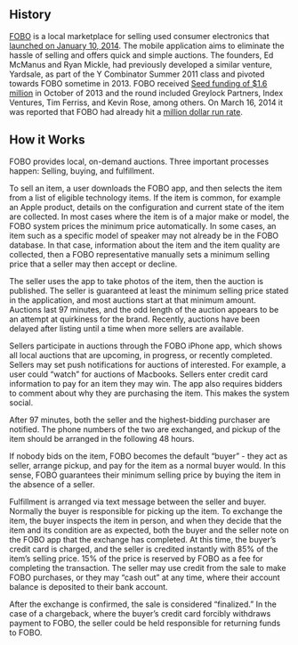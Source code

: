 ## History
[FOBO](http://www.fobo.net/) is a local marketplace for selling used consumer electronics that [launched on January 10, 2014](http://techcrunch.com/2014/01/10/fobo/). The mobile application aims to eliminate the hassle of selling and offers quick and simple auctions. The founders, Ed McManus and Ryan Mickle, had previously developed a similar venture, Yardsale, as part of the Y Combinator Summer 2011 class and pivoted towards FOBO sometime in 2013. FOBO received [Seed funding of $1.6 million](http://www.crunchbase.com/company/fobo) in October of 2013 and the round included Greylock Partners, Index Ventures, Tim Ferriss, and Kevin Rose, among others. On March 16, 2014 it was reported that FOBO had already hit a [million dollar run rate](http://techcrunch.com/2014/03/16/fobo-video/).

## How it Works
FOBO provides local, on-demand auctions. Three important processes happen: Selling, buying, and fulfillment. 

To sell an item, a user downloads the FOBO app, and then selects the item from a list of eligible technology items. If the item is common, for example an Apple product, details on the configuration and current state of the item are collected. In most cases where the item is of a major make or model, the FOBO system prices the minimum price automatically. In some cases, an item such as a specific model of speaker may not already be in the FOBO database. In that case, information about the item and the item quality are collected, then a FOBO representative manually sets a minimum selling price that a seller may then accept or decline. 

The seller uses the app to take photos of the item, then the auction is published. The seller is guaranteed at least the minimum selling price stated in the application, and most auctions start at that minimum amount. Auctions last 97 minutes, and the odd length of the auction appears to be an attempt at quirkiness for the brand. Recently, auctions have been delayed after listing until a time when more sellers are available. 

Sellers participate in auctions through the FOBO iPhone app, which shows all local auctions that are upcoming, in progress, or recently completed. Sellers may set push notifications for auctions of interested. For example, a user could “watch” for auctions of Macbooks. Sellers enter credit card information to pay for an item they may win. The app also requires bidders to comment about why they are purchasing the item. This makes the system social. 

After 97 minutes, both the seller and the highest-bidding purchaser are notified. The phone numbers of the two are exchanged, and pickup of the item should be arranged in the following 48 hours. 

If nobody bids on the item, FOBO becomes the default “buyer” - they act as seller, arrange pickup, and pay for the item as a normal buyer would. In this sense, FOBO guarantees their minimum selling price by buying the item in the absence of a seller.

Fulfillment is arranged via text message between the seller and buyer. Normally the buyer is responsible for picking up the item. To exchange the item, the buyer inspects the item in person, and when they decide that the item and its condition are as expected, both the buyer and the seller note on the FOBO app that the exchange has completed. At this time, the buyer’s credit card is charged, and the seller is credited instantly with 85% of the item’s selling price. 15% of the price is reserved by FOBO as a fee for completing the transaction. The seller may use credit from the sale to make FOBO purchases, or they may “cash out” at any time, where their account balance is deposited to their bank account. 

After the exchange is confirmed, the sale is considered “finalized.” In the case of a chargeback, where the buyer’s credit card forcibly withdraws payment to FOBO, the seller could be held responsible for returning funds to FOBO. 



